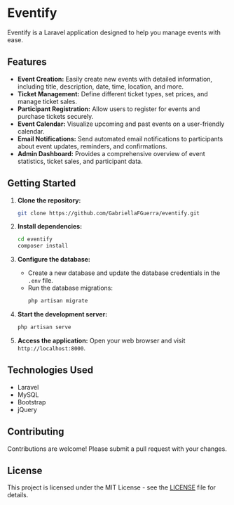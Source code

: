 # Eventify

Eventify is a Laravel application designed to help you manage events with ease. 

## Features

* **Event Creation:** Easily create new events with detailed information, including title, description, date, time, location, and more.
* **Ticket Management:** Define different ticket types, set prices, and manage ticket sales.
* **Participant Registration:** Allow users to register for events and purchase tickets securely.
* **Event Calendar:** Visualize upcoming and past events on a user-friendly calendar.
* **Email Notifications:** Send automated email notifications to participants about event updates, reminders, and confirmations.
* **Admin Dashboard:** Provides a comprehensive overview of event statistics, ticket sales, and participant data.

## Getting Started

1. **Clone the repository:**
   ```bash
   git clone https://github.com/GabriellaFGuerra/eventify.git
   ```

2. **Install dependencies:**
   ```bash
   cd eventify
   composer install
   ```

3. **Configure the database:**
   - Create a new database and update the database credentials in the `.env` file.
   - Run the database migrations:
     ```bash
     php artisan migrate
     ```

4. **Start the development server:**
   ```bash
   php artisan serve
   ```

5. **Access the application:**
   Open your web browser and visit `http://localhost:8000`.

## Technologies Used

* Laravel
* MySQL
* Bootstrap
* jQuery

## Contributing

Contributions are welcome! Please submit a pull request with your changes.

## License

This project is licensed under the MIT License - see the [LICENSE](LICENSE) file for details.
